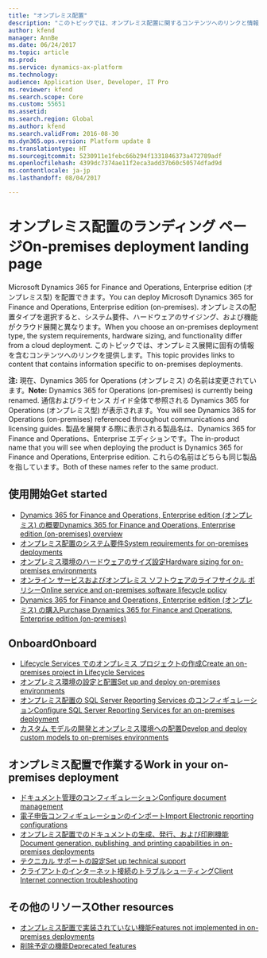 ```yaml
---
title: "オンプレミス配置"
description: "このトピックでは、オンプレミス配置に関するコンテンツへのリンクと情報を提供します。"
author: kfend
manager: AnnBe
ms.date: 06/24/2017
ms.topic: article
ms.prod: 
ms.service: dynamics-ax-platform
ms.technology: 
audience: Application User, Developer, IT Pro
ms.reviewer: kfend
ms.search.scope: Core
ms.custom: 55651
ms.assetid: 
ms.search.region: Global
ms.author: kfend
ms.search.validFrom: 2016-08-30
ms.dyn365.ops.version: Platform update 8
ms.translationtype: HT
ms.sourcegitcommit: 5230911e1febc66b294f1331846373a472789adf
ms.openlocfilehash: 4399dc7374ae11f2eca3add37b60c50574dfad9d
ms.contentlocale: ja-jp
ms.lasthandoff: 08/04/2017

---
```

# <a name="on-premises-deployment-landing-page"></a><span data-ttu-id="f7e2d-103">オンプレミス配置のランディング ページ</span><span class="sxs-lookup"><span data-stu-id="f7e2d-103">On-premises deployment landing page</span></span>

<span data-ttu-id="f7e2d-104">Microsoft Dynamics 365 for Finance and Operations, Enterprise edition (オンプレミス型) を配置できます。</span><span class="sxs-lookup"><span data-stu-id="f7e2d-104">You can deploy Microsoft Dynamics 365 for Finance and Operations, Enterprise edition (on-premises).</span></span> <span data-ttu-id="f7e2d-105">オンプレミスの配置タイプを選択すると、システム要件、ハードウェアのサイジング、および機能がクラウド展開と異なります。</span><span class="sxs-lookup"><span data-stu-id="f7e2d-105">When you choose an on-premises deployment type, the system requirements, hardware sizing, and functionality differ from a cloud deployment.</span></span> <span data-ttu-id="f7e2d-106">このトピックでは、オンプレミス展開に固有の情報を含むコンテンツへのリンクを提供します。</span><span class="sxs-lookup"><span data-stu-id="f7e2d-106">This topic provides links to content that contains information specific to on-premises deployments.</span></span>

<span data-ttu-id="f7e2d-107">**注:** 現在、Dynamics 365 for Operations (オンプレミス) の名前は変更されています。</span><span class="sxs-lookup"><span data-stu-id="f7e2d-107">**Note:** Dynamics 365 for Operations (on-premises) is currently being renamed.</span></span> <span data-ttu-id="f7e2d-108">通信およびライセンス ガイド全体で参照される Dynamics 365 for Operations (オンプレミス型) が表示されます。</span><span class="sxs-lookup"><span data-stu-id="f7e2d-108">You will see Dynamics 365 for Operations (on-premises) referenced throughout communications and licensing guides.</span></span> <span data-ttu-id="f7e2d-109">製品を展開する際に表示される製品名は、Dynamics 365 for Finance and Operations、Enterprise エディションです。</span><span class="sxs-lookup"><span data-stu-id="f7e2d-109">The in-product name that you will see when deploying the product is Dynamics 365 for Finance and Operations, Enterprise edition.</span></span> <span data-ttu-id="f7e2d-110">これらの名前はどちらも同じ製品を指しています。</span><span class="sxs-lookup"><span data-stu-id="f7e2d-110">Both of these names refer to the same product.</span></span>

## <a name="get-started"></a><span data-ttu-id="f7e2d-111">使用開始</span><span class="sxs-lookup"><span data-stu-id="f7e2d-111">Get started</span></span>
- [<span data-ttu-id="f7e2d-112">Dynamics 365 for Finance and Operations, Enterprise edition (オンプレミス) の概要</span><span class="sxs-lookup"><span data-stu-id="f7e2d-112">Dynamics 365 for Finance and Operations, Enterprise edition (on-premises) overview</span></span>](on-premises-overview.md)
- [<span data-ttu-id="f7e2d-113">オンプレミス配置のシステム要件</span><span class="sxs-lookup"><span data-stu-id="f7e2d-113">System requirements for on-premises deployments</span></span>](../get-started/system-requirements-on-prem.md)
- [<span data-ttu-id="f7e2d-114">オンプレミス環境のハードウェアのサイズ設定</span><span class="sxs-lookup"><span data-stu-id="f7e2d-114">Hardware sizing for on-premises environments</span></span>](../get-started/hardware-sizing-on-premises-environments.md)
- [<span data-ttu-id="f7e2d-115">オンライン サービスおよびオンプレミス ソフトウェアのライフサイクル ポリシー</span><span class="sxs-lookup"><span data-stu-id="f7e2d-115">Online service and on-premises software lifecycle policy</span></span>](../migration-upgrade/versions-update-policy.md)
- [<span data-ttu-id="f7e2d-116">Dynamics 365 for Finance and Operations, Enterprise edition (オンプレミス) の購入</span><span class="sxs-lookup"><span data-stu-id="f7e2d-116">Purchase Dynamics 365 for Finance and Operations, Enterprise edition (on-premises)</span></span>](../get-started/purchase-on-premises.md)

## <a name="onboard"></a><span data-ttu-id="f7e2d-117">Onboard</span><span class="sxs-lookup"><span data-stu-id="f7e2d-117">Onboard</span></span>
- [<span data-ttu-id="f7e2d-118">Lifecycle Services でのオンプレミス プロジェクトの作成</span><span class="sxs-lookup"><span data-stu-id="f7e2d-118">Create an on-premises project in Lifecycle Services</span></span>](../lifecycle-services/lbd-create-lcs-on-prem-project.md)
- [<span data-ttu-id="f7e2d-119">オンプレミス環境の設定と配置</span><span class="sxs-lookup"><span data-stu-id="f7e2d-119">Set up and deploy on-premises environments</span></span>](setup-deploy-on-premises-environments.md)
- [<span data-ttu-id="f7e2d-120">オンプレミス配置の SQL Server Reporting Services のコンフィギュレーション</span><span class="sxs-lookup"><span data-stu-id="f7e2d-120">Configure SQL Server Reporting Services for an on-premises deployment</span></span>](../analytics/configure-ssrs-on-premises.md)
- [<span data-ttu-id="f7e2d-121">カスタム モデルの開発とオンプレミス環境への配置</span><span class="sxs-lookup"><span data-stu-id="f7e2d-121">Develop and deploy custom models to on-premises environments</span></span>](develop-deploy-custom-models-on-premises.md)

## <a name="work-in-your-on-premises-deployment"></a><span data-ttu-id="f7e2d-122">オンプレミス配置で作業する</span><span class="sxs-lookup"><span data-stu-id="f7e2d-122">Work in your on-premises deployment</span></span>
- [<span data-ttu-id="f7e2d-123">ドキュメント管理のコンフィギュレーション</span><span class="sxs-lookup"><span data-stu-id="f7e2d-123">Configure document management</span></span>](/dynamics365/unified-operations/fin-and-ops/organization-administration/configure-document-management)
- [<span data-ttu-id="f7e2d-124">電子申告コンフィギュレーションのインポート</span><span class="sxs-lookup"><span data-stu-id="f7e2d-124">Import Electronic reporting configurations</span></span>](../analytics/electronic-reporting-import-ger-configurations.md)
- [<span data-ttu-id="f7e2d-125">オンプレミス配置でのドキュメントの生成、発行、および印刷機能</span><span class="sxs-lookup"><span data-stu-id="f7e2d-125">Document generation, publishing, and printing capabilities in on-premises deployments</span></span>](../analytics/printing-capabilities-on-premises.md)
- [<span data-ttu-id="f7e2d-126">テクニカル サポートの設定</span><span class="sxs-lookup"><span data-stu-id="f7e2d-126">Set up technical support</span></span>](../lifecycle-services/support-experience.md)
- [<span data-ttu-id="f7e2d-127">クライアントのインターネット接続のトラブルシューティング</span><span class="sxs-lookup"><span data-stu-id="f7e2d-127">Client Internet connection troubleshooting</span></span>](../user-interface/client-disconnected.md)

## <a name="other-resources"></a><span data-ttu-id="f7e2d-128">その他のリソース</span><span class="sxs-lookup"><span data-stu-id="f7e2d-128">Other resources</span></span>
- [<span data-ttu-id="f7e2d-129">オンプレミス配置で実装されていない機能</span><span class="sxs-lookup"><span data-stu-id="f7e2d-129">Features not implemented in on-premises deployments</span></span>](../get-started/features-not-implemented-on-prem.md)
- [<span data-ttu-id="f7e2d-130">削除予定の機能</span><span class="sxs-lookup"><span data-stu-id="f7e2d-130">Deprecated features</span></span>](../migration-upgrade/deprecated-features.md)
 

